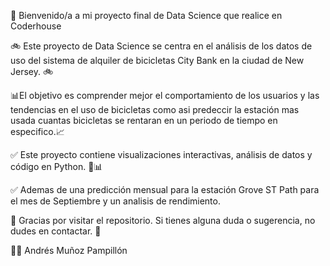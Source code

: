 👋 Bienvenido/a a mi proyecto final de Data Science que realice en Coderhouse

🚲 Este proyecto de Data Science se centra en el análisis de los datos de uso del sistema de alquiler de bicicletas City Bank en la ciudad de New Jersey. 🚲

📊El objetivo es comprender mejor el comportamiento de los usuarios y las tendencias en el uso de bicicletas como asi predeccir la estación mas usada cuantas bicicletas se rentaran en un periodo de tiempo en especifico.📈

✅ Este proyecto contiene visualizaciones interactivas, análisis de datos y código en Python. 🐍📊 

✅ Ademas de una predicción mensual para la estación Grove ST Path para el mes de Septiembre y un analisis de rendimiento.

💬 Gracias por visitar el repositorio. Si tienes alguna duda o sugerencia, no dudes en contactar. 💬

👨‍💻 Andrés Muñoz Pampillón
